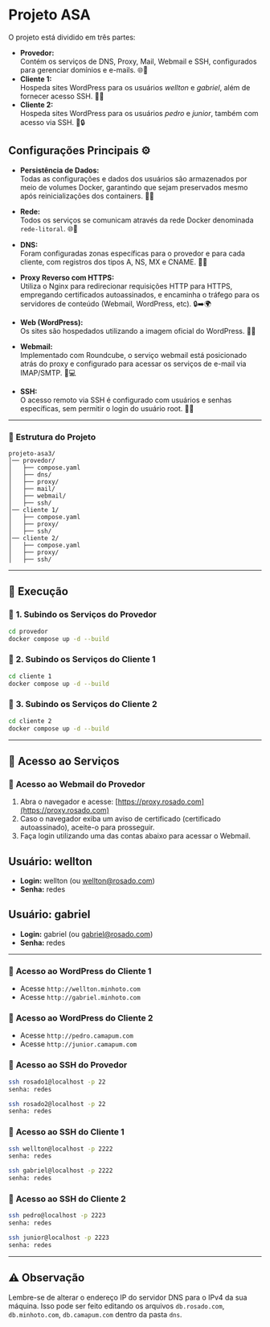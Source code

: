 # Projeto ASA

O projeto está dividido em três partes:

- **Provedor:**  
  Contém os serviços de DNS, Proxy, Mail, Webmail e SSH, configurados para gerenciar domínios e e-mails. 🌐📧
- **Cliente 1:**  
  Hospeda sites WordPress para os usuários *wellton* e *gabriel*, além de fornecer acesso SSH. 🌟🔐
- **Cliente 2:**  
  Hospeda sites WordPress para os usuários *pedro* e *junior*, também com acesso via SSH. 🎯🔒

## Configurações Principais ⚙️

- **Persistência de Dados:**  
  Todas as configurações e dados dos usuários são armazenados por meio de volumes Docker, garantindo que sejam preservados mesmo após reinicializações dos containers. 💾🔄

- **Rede:**  
  Todos os serviços se comunicam através da rede Docker denominada `rede-litoral`. 🌐🔗

- **DNS:**  
  Foram configuradas zonas específicas para o provedor e para cada cliente, com registros dos tipos A, NS, MX e CNAME. 📡📝

- **Proxy Reverso com HTTPS:**  
  Utiliza o Nginx para redirecionar requisições HTTP para HTTPS, empregando certificados autoassinados, e encaminha o tráfego para os servidores de conteúdo (Webmail, WordPress, etc). 🔒➡️🌍

- **Web (WordPress):**  
  Os sites são hospedados utilizando a imagem oficial do WordPress. 📝🌐

- **Webmail:**  
  Implementado com Roundcube, o serviço webmail está posicionado atrás do proxy e configurado para acessar os serviços de e-mail via IMAP/SMTP. 📧💻

- **SSH:**  
  O acesso remoto via SSH é configurado com usuários e senhas específicas, sem permitir o login do usuário root. 🔐🚫

---

### 🏰 **Estrutura do Projeto**

```
projeto-asa3/
│── provedor/
│   ├── compose.yaml
│   ├── dns/
│   ├── proxy/
│   ├── mail/
│   ├── webmail/
│   ├── ssh/
│── cliente 1/
│   ├── compose.yaml
│   ├── proxy/
│   ├── ssh/
│── cliente 2/
│   ├── compose.yaml
│   ├── proxy/
│   ├── ssh/
```

---

## 🚀 **Execução**

### 🔹 **1. Subindo os Serviços do Provedor**

```bash
cd provedor
docker compose up -d --build
```

### 🔹 **2. Subindo os Serviços do Cliente 1**

```bash
cd cliente 1
docker compose up -d --build
```

### 🔹 **3. Subindo os Serviços do Cliente 2**

```bash
cd cliente 2
docker compose up -d --build
```

---

## 📝 **Acesso ao Serviços**

### 🔹 **Acesso ao Webmail do Provedor**

1. Abra o navegador e acesse: [https://proxy.rosado.com](https://proxy.rosado.com)
2. Caso o navegador exiba um aviso de certificado (certificado autoassinado), aceite-o para prosseguir.
3. Faça login utilizando uma das contas abaixo para acessar o Webmail.

## Usuário: wellton
- **Login:** wellton (ou wellton@rosado.com)
- **Senha:** redes

## Usuário: gabriel
- **Login:** gabriel (ou gabriel@rosado.com)
- **Senha:** redes

---

### 🔹 **Acesso ao WordPress do Cliente 1**

- Acesse `http://wellton.minhoto.com` 
- Acesse `http://gabriel.minhoto.com` 

### 🔹 **Acesso ao WordPress do Cliente 2**

- Acesse `http://pedro.camapum.com` 
- Acesse `http://junior.camapum.com` 

### 🔹 **Acesso ao SSH do Provedor**

```bash
ssh rosado1@localhost -p 22
senha: redes
```

```bash
ssh rosado2@localhost -p 22
senha: redes
```

### 🔹 **Acesso ao SSH do Cliente 1**

```bash
ssh wellton@localhost -p 2222
senha: redes
```

```bash
ssh gabriel@localhost -p 2222
senha: redes
```
### 🔹 **Acesso ao SSH do Cliente 2**

```bash
ssh pedro@localhost -p 2223
senha: redes
```

```bash
ssh junior@localhost -p 2223
senha: redes
```

---

## ⚠️ **Observação**

Lembre-se de alterar o endereço IP do servidor DNS para o IPv4 da sua máquina. Isso pode ser feito editando os arquivos `db.rosado.com`, `db.minhoto.com`, `db.camapum.com` dentro da pasta `dns`.
